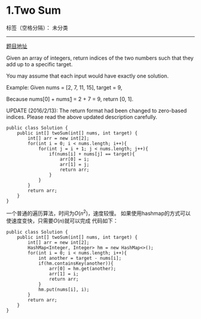 # 1.Two Sum

标签（空格分隔）： 未分类

---
[题目地址][1]

Given an array of integers, return indices of the two numbers such that they add up to a specific target.

You may assume that each input would have exactly one solution.

Example:
Given nums = [2, 7, 11, 15], target = 9,

Because nums[0] + nums[1] = 2 + 7 = 9,
return [0, 1].

UPDATE (2016/2/13):
The return format had been changed to zero-based indices. Please read the above updated description carefully.

```
public class Solution {
	public int[] twoSum(int[] nums, int target) {
		int[] arr = new int[2];
		for(int i = 0; i < nums.length; i++){
			for(int j = i + 1; j < nums.length; j++){
				if(nums[i] + nums[j] == target){
					arr[0] = i;
					arr[1] = j;
					return arr;
				}
			}
		}
		return arr;
	}   
}
```
一个普通的遍历算法，时间为$O(n^2)$，速度较慢。
如果使用hashmap的方式可以使速度变快，只需要$O(n)$就可以完成
代码如下：
```
public class Solution {
	public int[] twoSum(int[] nums, int target) {
		int[] arr = new int[2];
		HashMap<Integer, Integer> hm = new HashMap<>();
		for(int i = 0; i < nums.length; i++){
			int another = target - nums[i];
			if(hm.containsKey(another)){
				arr[0] = hm.get(another);
				arr[1] = i;
				return arr;
			}
			hm.put(nums[i], i);
		}
		return arr;
	}   
}
```
  [1]: https://leetcode.com/problems/two-sum/
